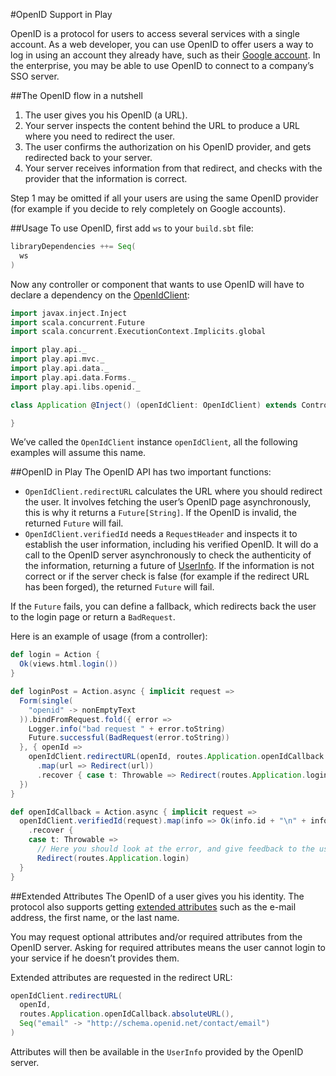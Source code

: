 #OpenID Support in Play

OpenID is a protocol for users to access several services with a single account. As a web developer, you can use OpenID to offer users a way to log in using an account they already have, such as their [Google account](https://developers.google.com/accounts/docs/OpenID). In the enterprise, you may be able to use OpenID to connect to a company’s SSO server.


##The OpenID flow in a nutshell

1. The user gives you his OpenID (a URL).
2. Your server inspects the content behind the URL to produce a URL where you need to redirect the user.
3. The user confirms the authorization on his OpenID provider, and gets redirected back to your server.
4. Your server receives information from that redirect, and checks with the provider that the information is correct.

Step 1 may be omitted if all your users are using the same OpenID provider (for example if you decide to rely completely on Google accounts).


##Usage
To use OpenID, first add `ws` to your `build.sbt` file:

```scala
libraryDependencies ++= Seq(
  ws
)
```

Now any controller or component that wants to use OpenID will have to declare a dependency on the [OpenIdClient](https://playframework.com/documentation/2.4.x/api/scala/play/api/libs/openid/OpenIdClient.html):

```scala
import javax.inject.Inject
import scala.concurrent.Future
import scala.concurrent.ExecutionContext.Implicits.global

import play.api._
import play.api.mvc._
import play.api.data._
import play.api.data.Forms._
import play.api.libs.openid._

class Application @Inject() (openIdClient: OpenIdClient) extends Controller {

}
```

We’ve called the `OpenIdClient` instance `openIdClient`, all the following examples will assume this name.


##OpenID in Play
The OpenID API has two important functions:

* `OpenIdClient.redirectURL` calculates the URL where you should redirect the user. It involves fetching the user’s OpenID page asynchronously, this is why it returns a `Future[String]`. If the OpenID is invalid, the returned `Future` will fail.
* `OpenIdClient.verifiedId` needs a `RequestHeader` and inspects it to establish the user information, including his verified OpenID. It will do a call to the OpenID server asynchronously to check the authenticity of the information, returning a future of [UserInfo](https://playframework.com/documentation/2.4.x/api/scala/play/api/libs/openid/UserInfo.html). If the information is not correct or if the server check is false (for example if the redirect URL has been forged), the returned `Future` will fail.

If the `Future` fails, you can define a fallback, which redirects back the user to the login page or return a `BadRequest`.

Here is an example of usage (from a controller):

```scala
def login = Action {
  Ok(views.html.login())
}

def loginPost = Action.async { implicit request =>
  Form(single(
    "openid" -> nonEmptyText
  )).bindFromRequest.fold({ error =>
    Logger.info("bad request " + error.toString)
    Future.successful(BadRequest(error.toString))
  }, { openId =>
    openIdClient.redirectURL(openId, routes.Application.openIdCallback.absoluteURL())
      .map(url => Redirect(url))
      .recover { case t: Throwable => Redirect(routes.Application.login)}
  })
}

def openIdCallback = Action.async { implicit request =>
  openIdClient.verifiedId(request).map(info => Ok(info.id + "\n" + info.attributes))
    .recover {
    case t: Throwable =>
      // Here you should look at the error, and give feedback to the user
      Redirect(routes.Application.login)
  }
}
```


##Extended Attributes
The OpenID of a user gives you his identity. The protocol also supports getting [extended attributes](http://openid.net/specs/openid-attribute-exchange-1_0.html) such as the e-mail address, the first name, or the last name.

You may request optional attributes and/or required attributes from the OpenID server. Asking for required attributes means the user cannot login to your service if he doesn’t provides them.

Extended attributes are requested in the redirect URL:

```scala
openIdClient.redirectURL(
  openId,
  routes.Application.openIdCallback.absoluteURL(),
  Seq("email" -> "http://schema.openid.net/contact/email")
)
```

Attributes will then be available in the `UserInfo` provided by the OpenID server.